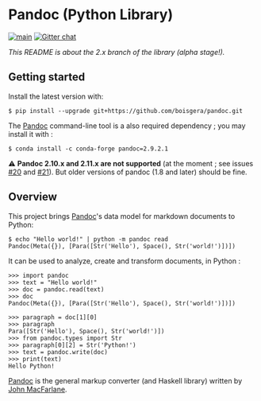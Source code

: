 
Pandoc (Python Library)
================================================================================

<!--
[![PyPi](https://img.shields.io/pypi/v/pandoc.svg)](https://pypi.python.org/pypi/pandoc)
![Python](https://img.shields.io/pypi/pyversions/pandoc.svg)
![Status](https://img.shields.io/pypi/status/pandoc.svg)
-->
<!--
[![Travis CI Build Status](https://travis-ci.org/boisgera/pandoc.svg?branch=master)](https://travis-ci.org/boisgera/pandoc)
[![AppVeyor Build status](https://ci.appveyor.com/api/projects/status/usube01hmjcl1m0t?svg=true)](https://ci.appveyor.com/project/boisgera/pandoc)
-->
[![main](https://github.com/boisgera/pandoc/actions/workflows/main.yml/badge.svg)](https://github.com/boisgera/pandoc/actions/workflows/main.yml)
[![Gitter chat](https://badges.gitter.im/boisgera/python-pandoc.svg)](https://gitter.im/python-pandoc/community#)

*This README is about the 2.x branch of the library (alpha stage!).*

Getting started
--------------------------------------------------------------------------------

Install the latest version with:

    $ pip install --upgrade git+https://github.com/boisgera/pandoc.git

The [Pandoc] command-line tool is a also required dependency ;
you may install it with :

    $ conda install -c conda-forge pandoc=2.9.2.1

:warning: **Pandoc 2.10.x and 2.11.x are not supported** (at the moment ; see issues [#20](https://github.com/boisgera/pandoc/issues/20) and [#21](https://github.com/boisgera/pandoc/issues/20)).
But older versions of pandoc (1.8 and later) should be fine.

Overview
--------------------------------------------------------------------------------

This project brings [Pandoc]'s data model for markdown documents to Python:

    $ echo "Hello world!" | python -m pandoc read 
    Pandoc(Meta({}), [Para([Str('Hello'), Space(), Str('world!')])])

It can be used to analyze, create and transform documents, in Python :

    >>> import pandoc
    >>> text = "Hello world!"
    >>> doc = pandoc.read(text)
    >>> doc
    Pandoc(Meta({}), [Para([Str('Hello'), Space(), Str('world!')])])

    >>> paragraph = doc[1][0]
    >>> paragraph
    Para([Str('Hello'), Space(), Str('world!')])
    >>> from pandoc.types import Str
    >>> paragraph[0][2] = Str('Python!')
    >>> text = pandoc.write(doc)
    >>> print(text)
    Hello Python!

[Pandoc] is the general markup converter (and Haskell library) written by [John MacFarlane].


[Pandoc]: http://pandoc.org/
[John MacFarlane]: http://johnmacfarlane.net/
[Haskell]: https://www.haskell.org/
[Python]: https://www.python.org/
[TPD]: https://hackage.haskell.org/package/pandoc-types-1.20/docs/Text-Pandoc-Definition.html

